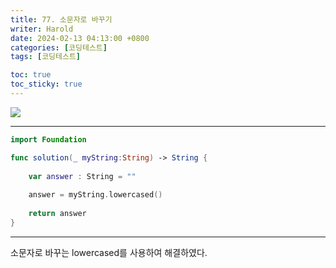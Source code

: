 ```yaml
---
title: 77. 소문자로 바꾸기
writer: Harold
date: 2024-02-13 04:13:00 +0800
categories: [코딩테스트]
tags: [코딩테스트]

toc: true
toc_sticky: true
---
```

![](https://velog.velcdn.com/images/haroldfromk/post/49189905-a223-47cb-8539-e694c72107ca/image.png)

---
```swift
import Foundation

func solution(_ myString:String) -> String {
    
    var answer : String = ""
    
    answer = myString.lowercased()
    
    return answer
}
```

---
소문자로 바꾸는 lowercased를 사용하여 해결하였다.
